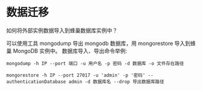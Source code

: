 # 数据迁移
如何将外部实例数据导入到蜂巢数据库实例中？

可以使用工具 mongodump 导出 mongodb 数据库，用 mongorestore 导入到蜂巢 MongoDB 实例中。
数据库导入、导出命令举例:

    mongodump -h IP --port 端口 -u 用户名 -p 密码 -d 数据库 -o 文件存在路径 
    
    mongorestore -h IP --port 27017 -u 'admin' -p '密码' --authenticationDatabase admin -d 数据库名 --drop 导出数据库路径